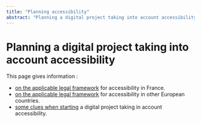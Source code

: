 ```yaml
---
title: "Planning accessibility"
abstract: "Planning a digital project taking into account accessibility"
---
```


# Planning a digital project taking into account accessibility

This page gives information :
- [on the applicable legal framework](/en/planning/legal-framework-in-france/) for accessibility in France.
- [on the applicable legal framework](/en/planning/legal-framework-in-other-countries/) for accessibility in other European countries.
- [some clues when starting](/en/planning/testing-method/) a digital project taking in account accessibility.
